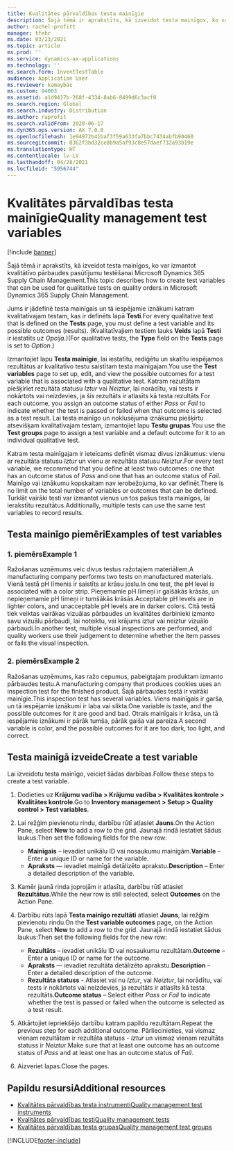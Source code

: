 ```yaml
---
title: Kvalitātes pārvaldības testa mainīgie
description: Šajā tēmā ir aprakstīts, kā izveidot testa mainīgos, ko var izmantot kvalitātīvo pārbaudes pasūtījumu testēšanai Microsoft Dynamics 365 Supply Chain Management.
author: rachel-profitt
manager: tfehr
ms.date: 03/23/2021
ms.topic: article
ms.prod: ''
ms.service: dynamics-ax-applications
ms.technology: ''
ms.search.form: InventTestTable
audience: Application User
ms.reviewer: kamaybac
ms.custom: 94003
ms.assetid: a1d9417b-268f-4334-8ab6-8499d6c3acf0
ms.search.region: Global
ms.search.industry: Distribution
ms.author: raprofit
ms.search.validFrom: 2020-06-17
ms.dyn365.ops.version: AX 7.0.0
ms.openlocfilehash: 1e94972b41baf3f59a633fa7bbc7434abfb90460
ms.sourcegitcommit: 8362f3bd32ce8b9a5af93c8e57daef732a93b19e
ms.translationtype: HT
ms.contentlocale: lv-LV
ms.lasthandoff: 04/28/2021
ms.locfileid: "5956744"
---
```

# <a name="quality-management-test-variables"></a><span data-ttu-id="44700-103">Kvalitātes pārvaldības testa mainīgie</span><span class="sxs-lookup"><span data-stu-id="44700-103">Quality management test variables</span></span>

[!include [banner](../includes/banner.md)]

<span data-ttu-id="44700-104">Šajā tēmā ir aprakstīts, kā izveidot testa mainīgos, ko var izmantot kvalitātīvo pārbaudes pasūtījumu testēšanai Microsoft Dynamics 365 Supply Chain Management.</span><span class="sxs-lookup"><span data-stu-id="44700-104">This topic describes how to create test variables that can be used for qualitative tests on quality orders in Microsoft Dynamics 365 Supply Chain Management.</span></span>

<span data-ttu-id="44700-105">Jums ir jādefinē testa mainīgais un tā iespējamie iznākumi katram kvalitatīvajam testam, kas ir definēts lapā **Testi**.</span><span class="sxs-lookup"><span data-stu-id="44700-105">For every qualitative test that is defined on the **Tests** page, you must define a test variable and its possible outcomes (results).</span></span> <span data-ttu-id="44700-106">(Kvalitatīvajiem testiem lauks **Veids** lapā **Testi** ir iestatīts uz *Opcija*.)</span><span class="sxs-lookup"><span data-stu-id="44700-106">(For qualitative tests, the **Type** field on the **Tests** page is set to *Option*.)</span></span>

<span data-ttu-id="44700-107">Izmantojiet lapu **Testa mainīgie**, lai iestatītu, rediģētu un skatītu iespējamos rezultātus ar kvalitatīvo testu saistītam testa mainīgajam.</span><span class="sxs-lookup"><span data-stu-id="44700-107">You use the **Test variables** page to set up, edit, and view the possible outcomes for a test variable that is associated with a qualitative test.</span></span> <span data-ttu-id="44700-108">Katram rezultātam piešķiriet rezultāta statusu *Iztur* vai *Neiztur*, lai norādītu, vai tests ir nokārtots vai neizdevies, ja šis rezultāts ir atlasīts kā testa rezultāts.</span><span class="sxs-lookup"><span data-stu-id="44700-108">For each outcome, you assign an outcome status of either *Pass* or *Fail* to indicate whether the test is passed or failed when that outcome is selected as a test result.</span></span> <span data-ttu-id="44700-109">Lai testa mainīgo un noklusējuma iznākumu piešķirtu atsevišķam kvalitatīvajam testam, izmantojiet lapu **Testu grupas**.</span><span class="sxs-lookup"><span data-stu-id="44700-109">You use the **Test groups** page to assign a test variable and a default outcome for it to an individual qualitative test.</span></span>

<span data-ttu-id="44700-110">Katram testa mainīgajam ir ieteicams definēt vismaz divus iznākumus: vienu ar rezultāta statusu *Iztur* un vienu ar rezultāta statusu *Neiztur*.</span><span class="sxs-lookup"><span data-stu-id="44700-110">For every test variable, we recommend that you define at least two outcomes: one that has an outcome status of *Pass* and one that has an outcome status of *Fail*.</span></span> <span data-ttu-id="44700-111">Mainīgo vai iznākumu kopskaitam nav ierobežojuma, ko var definēt.</span><span class="sxs-lookup"><span data-stu-id="44700-111">There is no limit on the total number of variables or outcomes that can be defined.</span></span> <span data-ttu-id="44700-112">Turklāt vairāki testi var izmantot vienus un tos pašus testa mainīgos, lai ierakstītu rezultātus.</span><span class="sxs-lookup"><span data-stu-id="44700-112">Additionally, multiple tests can use the same test variables to record results.</span></span>

## <a name="examples-of-test-variables"></a><span data-ttu-id="44700-113">Testa mainīgo piemēri</span><span class="sxs-lookup"><span data-stu-id="44700-113">Examples of test variables</span></span>

### <a name="example-1"></a><span data-ttu-id="44700-114">1. piemērs</span><span class="sxs-lookup"><span data-stu-id="44700-114">Example 1</span></span>

<span data-ttu-id="44700-115">Ražošanas uzņēmums veic divus testus ražotajiem materiāliem.</span><span class="sxs-lookup"><span data-stu-id="44700-115">A manufacturing company performs two tests on manufactured materials.</span></span> <span data-ttu-id="44700-116">Vienā testā pH līmenis ir saistīts ar krāsu joslu.</span><span class="sxs-lookup"><span data-stu-id="44700-116">In one test, the pH level is associated with a color strip.</span></span> <span data-ttu-id="44700-117">Pieņemamie pH līmeņi ir gaišākās krāsās, un nepieņemamie pH līmeņi ir tumšākās krāsās.</span><span class="sxs-lookup"><span data-stu-id="44700-117">Acceptable pH levels are in lighter colors, and unacceptable pH levels are in darker colors.</span></span> <span data-ttu-id="44700-118">Citā testā tiek veiktas vairākas vizuālas pārbaudes un kvalitātes darbinieki izmanto savu vizuālu pārbaudi, lai noteiktu, vai krājums iztur vai neiztur vizuālo pārbaudi.</span><span class="sxs-lookup"><span data-stu-id="44700-118">In another test, multiple visual inspections are performed, and quality workers use their judgement to determine whether the item passes or fails the visual inspection.</span></span>

### <a name="example-2"></a><span data-ttu-id="44700-119">2. piemērs</span><span class="sxs-lookup"><span data-stu-id="44700-119">Example 2</span></span>

<span data-ttu-id="44700-120">Ražošanas uzņēmums, kas ražo cepumus, pabeigtajam produktam izmanto pārbaudes testu.</span><span class="sxs-lookup"><span data-stu-id="44700-120">A manufacturing company that produces cookies uses an inspection test for the finished product.</span></span> <span data-ttu-id="44700-121">Šajā pārbaudes testā ir vairāki mainīgie.</span><span class="sxs-lookup"><span data-stu-id="44700-121">This inspection test has several variables.</span></span> <span data-ttu-id="44700-122">Viens mainīgais ir garša, un tā iespējamie iznākumi ir laba vai slikta.</span><span class="sxs-lookup"><span data-stu-id="44700-122">One variable is taste, and the possible outcomes for it are good and bad.</span></span> <span data-ttu-id="44700-123">Otrais mainīgais ir krāsa, un tā iespējamie iznākumi ir pārāk tumša, pārāk gaiša vai pareiza.</span><span class="sxs-lookup"><span data-stu-id="44700-123">A second variable is color, and the possible outcomes for it are too dark, too light, and correct.</span></span>

## <a name="create-a-test-variable"></a><span data-ttu-id="44700-124">Testa mainīgā izveide</span><span class="sxs-lookup"><span data-stu-id="44700-124">Create a test variable</span></span>

<span data-ttu-id="44700-125">Lai izveidotu testa mainīgo, veiciet šādas darbības.</span><span class="sxs-lookup"><span data-stu-id="44700-125">Follow these steps to create a test variable.</span></span>

1. <span data-ttu-id="44700-126">Dodieties uz **Krājumu vadība \> Krājumu vadība \> Kvalitātes kontrole \> Kvalitātes kontrole**.</span><span class="sxs-lookup"><span data-stu-id="44700-126">Go to **Inventory management \> Setup \> Quality control \> Test variables**.</span></span>
1. <span data-ttu-id="44700-127">Lai režģim pievienotu rindu, darbību rūtī atlasiet **Jauns**.</span><span class="sxs-lookup"><span data-stu-id="44700-127">On the Action Pane, select **New** to add a row to the grid.</span></span> <span data-ttu-id="44700-128">Jaunajā rindā iestatiet šādus laukus:</span><span class="sxs-lookup"><span data-stu-id="44700-128">Then set the following fields for the new row:</span></span>

    - <span data-ttu-id="44700-129">**Mainīgais** – ievadiet unikālu ID vai nosaukumu mainīgām.</span><span class="sxs-lookup"><span data-stu-id="44700-129">**Variable** – Enter a unique ID or name for the variable.</span></span>
    - <span data-ttu-id="44700-130">**Apraksts** — ievadiet mainīgā detālizēto aprakstu.</span><span class="sxs-lookup"><span data-stu-id="44700-130">**Description** – Enter a detailed description of the variable.</span></span>

1. <span data-ttu-id="44700-131">Kamēr jaunā rinda joprojām ir atlasīta, darbību rūtī atlasiet **Rezultātus**.</span><span class="sxs-lookup"><span data-stu-id="44700-131">While the new row is still selected, select **Outcomes** on the Action Pane.</span></span>
1. <span data-ttu-id="44700-132">Darbību rūts lapā **Testa mainīgo rezultāti** atlasiet **Jauns**, lai režģim pievienotu rindu.</span><span class="sxs-lookup"><span data-stu-id="44700-132">On the **Test variable outcomes** page, on the Action Pane, select **New** to add a row to the grid.</span></span> <span data-ttu-id="44700-133">Jaunajā rindā iestatiet šādus laukus:</span><span class="sxs-lookup"><span data-stu-id="44700-133">Then set the following fields for the new row:</span></span>

    - <span data-ttu-id="44700-134">**Rezultāts** – ievadiet unikālu ID vai nosaukumu rezultātam.</span><span class="sxs-lookup"><span data-stu-id="44700-134">**Outcome** – Enter a unique ID or name for the outcome.</span></span>
    - <span data-ttu-id="44700-135">**Apraksts** — ievadiet rezultāta detālizēto aprakstu.</span><span class="sxs-lookup"><span data-stu-id="44700-135">**Description** – Enter a detailed description of the outcome.</span></span>
    - <span data-ttu-id="44700-136">**Rezultāta statuss** - Atlasiet vai nu *Iztur*, vai *Neiztur*, lai norādītu, vai tests ir nokārtots vai neizdevies, ja rezultāts ir atlasīts kā testa rezultāts.</span><span class="sxs-lookup"><span data-stu-id="44700-136">**Outcome status** – Select either *Pass* or *Fail* to indicate whether the test is passed or failed when the outcome is selected as a test result.</span></span>

1. <span data-ttu-id="44700-137">Atkārtojiet iepriekšējo darbību katram papildu rezultātam.</span><span class="sxs-lookup"><span data-stu-id="44700-137">Repeat the previous step for each additional outcome.</span></span> <span data-ttu-id="44700-138">Pārliecinieties, vai vismaz vienam rezultātam ir rezultāta statuss - *Iztur* un vismaz vienam rezultāta statuss ir *Neiztur*.</span><span class="sxs-lookup"><span data-stu-id="44700-138">Make sure that at least one outcome has an outcome status of *Pass* and at least one has an outcome status of *Fail*.</span></span>
1. <span data-ttu-id="44700-139">Aizveriet lapas.</span><span class="sxs-lookup"><span data-stu-id="44700-139">Close the pages.</span></span>

## <a name="additional-resources"></a><span data-ttu-id="44700-140">Papildu resursi</span><span class="sxs-lookup"><span data-stu-id="44700-140">Additional resources</span></span>

- [<span data-ttu-id="44700-141">Kvalitātes pārvaldības testa instrumenti</span><span class="sxs-lookup"><span data-stu-id="44700-141">Quality management test instruments</span></span>](quality-test-instruments.md)
- [<span data-ttu-id="44700-142">Kvalitātes pārvaldības testi</span><span class="sxs-lookup"><span data-stu-id="44700-142">Quality management tests</span></span>](quality-tests.md)
- [<span data-ttu-id="44700-143">Kvalitātes pārvaldības testa grupas</span><span class="sxs-lookup"><span data-stu-id="44700-143">Quality management test groups</span></span>](quality-test-groups.md)

[!INCLUDE[footer-include](../../includes/footer-banner.md)]

